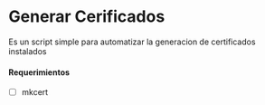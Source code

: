 # Generar Cerificados

Es un script simple para automatizar la generacion de certificados instalados

#### Requerimientos

- [ ] mkcert

